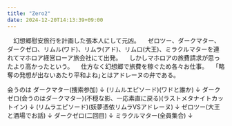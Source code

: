 ```yaml
---
title: "Zero2"
date: 2024-12-20T14:13:39+09:00
---
```

　幻想郷慰安旅行を計画した張本人にして元凶。
　ゼロツー、ダークマター、ダークゼロ、リムル(ワド)、リムラ(アド)、リムロ(大王)、ミラクルマターを連れてマホロア経営ローア旅会社にて出発。
　しかしマホロアの旅費請求が思ったより高かったという。
　仕方なく幻想郷で旅費を稼ぐため各々お仕事。
　｢略奪の発想が出ないあたり平和よね｣とはアドレーヌの弁である。

会うのは
ダークマター(捜索参加)
↓
(リムルエピソード)(ワドと誰か)
↓
ダークゼロ(会うのはダークマター)(不穏な影、一応素直に戻る)(ラストメタナイトカットイン)
↓
(リムラエピソード)(妖夢憑依リムラVSアドレーヌ)
↓
ゼロツー(大王と酒場でお話)
↓
ダークゼロ(二回目)
↓
ミラクルマター(全員集合)
↓
